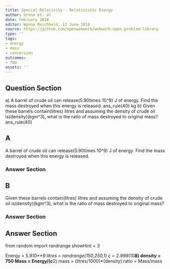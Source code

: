 ```yaml
---
title: Special Relativity - Relativistic Energy
author: Urone et. al
date: February 2018
editor: Wynne Reichheld, 12 June 2018
source: https://github.com/openwebwork/webwork-open-problem-library
type: ''
tags:
- energy
- mass
- conversion
outcomes:
- TBD
assets: ''
---
```


## Question Section 

a) A barrel of crude oil can release(5.90times 10^9) J of energy. Find the mass destroyed when this energy is released.
ans_rule(40) kg
b) Given these barrels contain(litres) litres and assuming the density of crude oil is(density)(kgm^3), what is the ratio of mass destroyed to original mass?
ans_rule(40)
## A
A barrel of crude oil can release(5.90times 10^9) J of energy. Find the mass destroyed when this energy is released.
### Answer Section
## B
Given these barrels contain(litres) litres and assuming the density of crude oil is(density)(kgm^3), what is the ratio of mass destroyed to original mass?
### Answer Section


## Answer Section

from random import randrange
showHint = 3

Energy = 5.9*10**9
litres = randrange(150,250,1)
c = 2.998*(10**8)
density = 750
Mass = Energy/(c**2)
mass = (litres/1000)*(density)
ratio = Mass/mass